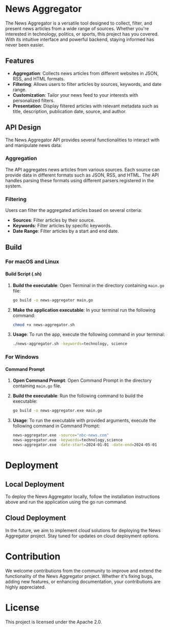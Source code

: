 # News Aggregator

The News Aggregator is a versatile tool designed to collect, filter, and present news articles from a wide range of sources. Whether you're interested in technology, politics, or sports, this project has you covered. With its intuitive interface and powerful backend, staying informed has never been easier.

## Features

- **Aggregation**: Collects news articles from different websites in JSON, RSS, and HTML formats.
- **Filtering**: Allows users to filter articles by sources, keywords, and date range.
- **Customization**: Tailor your news feed to your interests with personalized filters.
- **Presentation**: Display filtered articles with relevant metadata such as title, description, publication date, source, and author.

## API Design

The News Aggregator API provides several functionalities to interact with and manipulate news data:

### Aggregation

The API aggregates news articles from various sources. Each source can provide data in different formats such as JSON, RSS, and HTML. The API handles parsing these formats using different parsers registered in the system.

### Filtering

Users can filter the aggregated articles based on several criteria:
- **Sources**: Filter articles by their source.
- **Keywords**: Filter articles by specific keywords.
- **Date Range**: Filter articles by a start and end date.

## Build

### For macOS and Linux

#### Build Script (.sh)

1. **Build the executable**: Open Terminal in the directory containing `main.go` file:
    ```bash
    go build -o news-aggregator main.go
    ```

2. **Make the application executable**: In your terminal run the following command:
    ```bash
    chmod +x news-aggregator.sh
    ```

3. **Usage**: To run the app, execute the following command in your terminal:
    ```bash
    ./news-aggregator.sh -keywords=technology, science
    ```

### For Windows

#### Command Prompt

1. **Open Command Prompt**: Open Command Prompt in the directory containing `main.go` file.

2. **Build the executable**: Run the following command to build the executable:
    ```bash
    go build -o news-aggregator.exe main.go
    ```

3. **Usage**: To run the executable with provided arguments, execute the following command in Command Prompt:
    ```bash
    news-aggregator.exe -source="nbc-news.com"
    news-aggregator.exe -keywords=technology,science
    news-aggregator.exe -date-start=2024-01-01 -date-end=2024-05-01
    ```



# Deployment

## Local Deployment
To deploy the News Aggregator locally, follow the installation instructions above and run the application using the go run command.

## Cloud Deployment
In the future, we aim to implement cloud solutions for deploying the News Aggregator project. Stay tuned for updates on cloud deployment options.

# Contribution
We welcome contributions from the community to improve and extend the functionality of the News Aggregator project. Whether it's fixing bugs, adding new features, or enhancing documentation, your contributions are highly appreciated.

# License

This project is licensed under the Apache 2.0.
